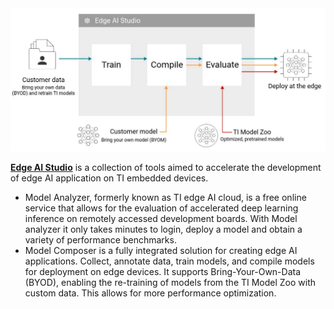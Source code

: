 <img src="./assets/edgeaistudio_workflows.png" width=600>


**[Edge AI Studio](https://www.ti.com/tool/EDGE-AI-STUDIO)** is a collection of tools aimed to accelerate the development of edge AI application on TI embedded devices.
- Model Analyzer, formerly known as TI edge AI cloud, is a free online service that allows for the evaluation of accelerated deep learning inference on remotely accessed development boards. With Model analyzer it only takes minutes to login, deploy a model and obtain a variety of performance benchmarks.
- Model Composer is a fully integrated solution for creating edge AI applications. Collect, annotate data, train models, and compile models for deployment on edge devices. It supports Bring-Your-Own-Data (BYOD), enabling the re-training of models from the TI Model Zoo with custom data. This allows for more performance optimization.

